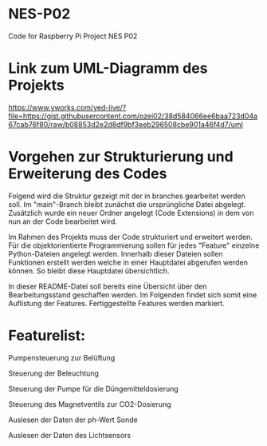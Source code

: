 # NES-P02
Code for Raspberry Pi Project NES P02

# Link zum UML-Diagramm des Projekts

https://www.yworks.com/yed-live/?file=https://gist.githubusercontent.com/ozei02/38d584066ee6baa723d04a67cab76f80/raw/b08853d2e2d8df9bf3eeb296508cbe901a46f4d7/uml

# Vorgehen zur Strukturierung und Erweiterung des Codes

Folgend wird die Struktur gezeigt mit der in branches gearbeitet werden soll. Im "main"-Branch bleibt zunächst die ursprüngliche Datei abgelegt. Zusätzlich wurde ein neuer Ordner angelegt (Code Extensions) in dem von nun an der Code bearbeitet wird. 

Im Rahmen des Projekts muss der Code strukturiert und erweitert werden. Für die objektorientierte Programmierung sollen für jedes "Feature" einzelne Python-Dateien angelegt werden. Innerhalb dieser Dateien sollen Funktionen erstellt werden welche in einer Hauptdatei abgerufen werden können. So bleibt diese Hauptdatei übersichtlich.

In dieser README-Datei soll bereits eine Übersicht über den Bearbeitungsstand geschaffen werden. Im Folgenden findet sich somit eine Auflistung der Features. Fertiggestellte Features werden markiert.

# Featurelist:

Pumpensteuerung zur Belüftung

Steuerung der Beleuchtung

Steuerung der Pumpe für die Düngemitteldosierung

Steuerung des Magnetventils zur CO2-Dosierung

Auslesen der Daten der ph-Wert Sonde

Auslesen der Daten des Lichtsensors


